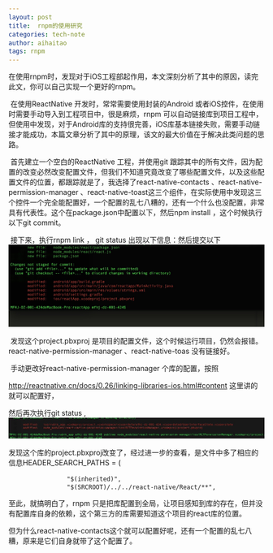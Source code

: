 ```yaml
---
layout: post
title:  rnpm的使用研究
categories: tech-note
author: aihaitao
tags: rnpm
---
```

在使用rnpm时，发现对于iOS工程部起作用，本文深刻分析了其中的原因，读完此文，你可以自己实现一个更好的rnpm。 

<!-- more -->
​        在使用ReactNative 开发时，常常需要使用封装的Android 或者iOS控件，在使用时需要手动导入到工程项目中，很是麻烦，rnpm 可以自动链接库到项目工程中，但使用中发现，对于Android库的支持很完善，iOS库基本链接失败，需要手动链接才能成功，本篇文章分析了其中的原理，该文的最大价值在于解决此类问题的思路。

​	首先建立一个空白的ReactNative 工程，并使用git 跟踪其中的所有文件，因为配置的改变必然改变配置文件，但我们不知道究竟改变了哪些配置文件，以及这些配置文件的位置，都跟踪就是了，我选择了react-native-contacts 、react-native-permission-manager 、react-native-toast这三个组件，在实际使用中发现这三个控件一个完全能配置好，一个配置的乱七八糟的，还有一个什么也没配置，非常具有代表性。这个在package.json中配置以下，然后npm install ，这个时候执行以下git commit。

​	接下来，执行rnpm link ， git status 出现以下信息：然后提交以下![1](/img/2016-06-03-rnpm/1.jpg)

​	发现这个project.pbxproj 是项目的配置文件，这个时候运行项目，仍然会报错。react-native-permission-manager 、react-native-toas 没有链接好。

​	手动更改好react-native-permission-manager 个库的配置，按照

http://reactnative.cn/docs/0.26/linking-libraries-ios.html#content 这里讲的就可以配置好，

然后再次执行git status , ![2](/img/2016-06-03-rnpm/2.jpg)

发现这个库的project.pbxproj改变了，经过进一步的查看，是文件中多了相应的信息HEADER_SEARCH_PATHS = (

					"$(inherited)",
					"$(SRCROOT)/../../react-native/React/**",
至此，就搞明白了，rnpm 只是把库配置到全局，让项目感知到库的存在，但并没有配置库自身的依赖，这个第三方的库需要知道这个项目的react库的位置。

但为什么react-native-contacts这个就可以配置好呢，还有一个配置的乱七八糟，原来是它们自身就带了这个配置了。